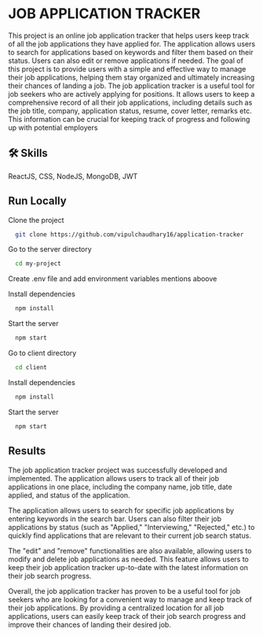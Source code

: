 
# JOB APPLICATION TRACKER

This project is an online job application tracker that helps users keep track of all the job applications they have applied for. The application allows users to search for applications based on keywords and filter them based on their status. Users can also edit or remove applications if needed. The goal of this project is to provide users with a simple and effective way to manage their job applications, helping them stay organized and ultimately increasing their chances of landing a job. The job application tracker is a useful tool for job seekers who are actively applying for positions. It allows users to keep a comprehensive record of all their job applications, including details such as the job title, company, application status, resume, cover letter, remarks etc. This information can be crucial for keeping track of progress and following up with potential employers


## 🛠 Skills
ReactJS, CSS, NodeJS, MongoDB, JWT


## Run Locally

Clone the project

```bash
  git clone https://github.com/vipulchaudhary16/application-tracker
```

Go to the server directory

```bash
  cd my-project
```
Create .env file and add environment variables mentions aboove

Install dependencies

```bash
  npm install
```

Start the server

```bash
  npm start
```

Go to client directory
```bash
  cd client
```
Install dependencies

```bash
  npm install
```
Start the server

```bash
  npm start
```

## Results

The job application tracker project was successfully developed and implemented. The application allows users to track all of their job applications in one place, including the company name, job 
title, date applied, and status of the application. 

The application allows users to search for specific job applications by entering keywords in the search bar. Users can also filter their job applications by status (such as "Applied," "Interviewing," "Rejected," etc.) to quickly find applications that are relevant to their current job search status. 

The "edit" and "remove" functionalities are also available, allowing users to modify and delete job applications as needed. This feature allows users to keep their job application tracker up-to-date with the latest information on their job search progress.

Overall, the job application tracker has proven to be a useful tool for job seekers who are looking for a convenient way to manage and keep track of their job applications. By providing a centralized location for all job applications, users can easily keep track of their job search progress and improve their chances of landing their desired job.


